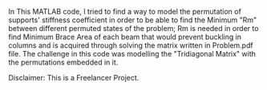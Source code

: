 In This MATLAB code, I tried to find a way to model the permutation of supports' stiffness coefficient in order to be able to find the Minimum "Rm" between different permuted states of the problem; Rm is needed in order to find Minimum Brace Area of each beam that would prevent buckling in columns and is acquired through solving the matrix written in Problem.pdf file. 
The challenge in this code was modelling the "Tridiagonal Matrix" with the permutations embedded in it.

Disclaimer: This is a Freelancer Project.

